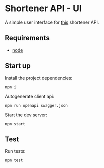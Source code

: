 # Shortener API - UI

A simple user interface for [this][api-url] shortener API.

## Requirements

- [node][node]


## Start up

Install the project dependencies:

```
npm i
```

Autogenerate client api:

```
npm run openapi swagger.json
```

Start the dev server:

```
npm start
```

## Test

Run tests:

```
npm test
```


[api-url]: https://github.com/CristhianMotoche/shortener-coconut
[node]: https://nodejs.org/
